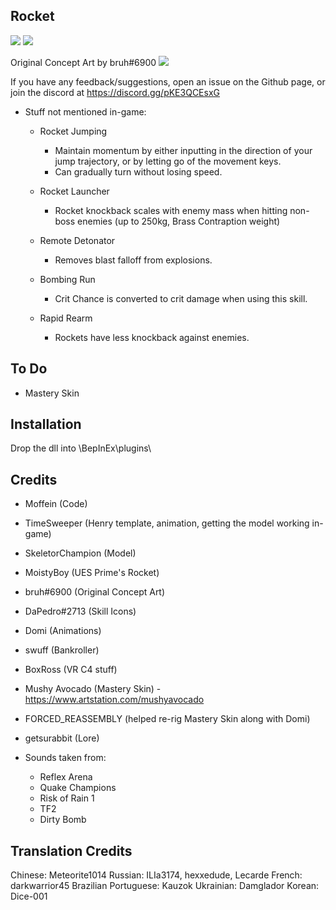## Rocket

[![](https://i.imgur.com/W3dQUcH.jpg)]()
[![](https://i.imgur.com/3Q0wCWP.png)]()
	
Original Concept Art by bruh#6900
[![](https://i.imgur.com/P2GpdDk.png)]()

If you have any feedback/suggestions, open an issue on the Github page, or join the discord at https://discord.gg/pKE3QCEsxG

- Stuff not mentioned in-game:
	- Rocket Jumping
		- Maintain momentum by either inputting in the direction of your jump trajectory, or by letting go of the movement keys.
		- Can gradually turn without losing speed.
		
	- Rocket Launcher
		- Rocket knockback scales with enemy mass when hitting non-boss enemies (up to 250kg, Brass Contraption weight)

	- Remote Detonator
		- Removes blast falloff from explosions.
		
	- Bombing Run
		- Crit Chance is converted to crit damage when using this skill.
		
	- Rapid Rearm
		- Rockets have less knockback against enemies.

## To Do

- Mastery Skin

## Installation
Drop the dll into \BepInEx\plugins\

## Credits

- Moffein (Code)
- TimeSweeper (Henry template, animation, getting the model working in-game)
- SkeletorChampion (Model)
- MoistyBoy (UES Prime's Rocket)
- bruh#6900 (Original Concept Art)
- DaPedro#2713 (Skill Icons)
- Domi (Animations)
- swuff (Bankroller)
- BoxRoss (VR C4 stuff)
- Mushy Avocado (Mastery Skin) - https://www.artstation.com/mushyavocado
- FORCED_REASSEMBLY (helped re-rig Mastery Skin along with Domi)
- getsurabbit (Lore)

- Sounds taken from:
	- Reflex Arena
	- Quake Champions
	- Risk of Rain 1
	- TF2
	- Dirty Bomb
	
## Translation Credits

Chinese: Meteorite1014
Russian: ILIa3174, hexxedude, Lecarde
French: darkwarrior45
Brazilian Portuguese: Kauzok
Ukrainian: Damglador
Korean: Dice-001